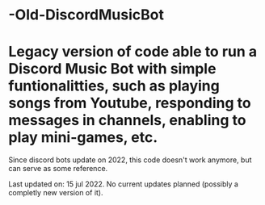 # -Old-DiscordMusicBot
# Legacy version of code able to run a Discord Music Bot with simple funtionalitties, such as playing songs from Youtube, responding to messages in channels, enabling to play mini-games, etc.

Since discord bots update on 2022, this code doesn't work anymore, but can serve as some reference.

Last updated on: 15 jul 2022. No current updates planned (possibly a completly new version of it).
